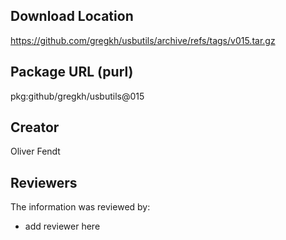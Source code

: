 ## Download Location

https://github.com/gregkh/usbutils/archive/refs/tags/v015.tar.gz

## Package URL (purl)

pkg:github/gregkh/usbutils@015

## Creator

Oliver Fendt

## Reviewers

The information was reviewed by:

* add reviewer here
